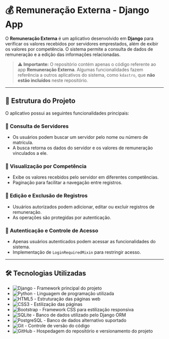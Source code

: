 # 💰 Remuneração Externa - Django App

O **Remuneração Externa** é um aplicativo desenvolvido em **Django** para verificar os valores recebidos por servidores emprestados, além de exibir os valores por competência. O sistema permite a consulta de dados de remuneração e a edição das informações relacionadas.

> ⚠ **Importante:** O repositório contém apenas o código referente ao app **Remuneração Externa**. Algumas funcionalidades fazem referência a outros aplicativos do sistema, como `kdastro`, que **não estão incluídos** neste repositório.

---

## 📂 Estrutura do Projeto

O aplicativo possui as seguintes funcionalidades principais:

### 🔹 **Consulta de Servidores**
- Os usuários podem buscar um servidor pelo nome ou número de matrícula.
- A busca retorna os dados do servidor e os valores de remuneração vinculados a ele.

### 🔹 **Visualização por Competência**
- Exibe os valores recebidos pelo servidor em diferentes competências.
- Paginação para facilitar a navegação entre registros.

### 🔹 **Edição e Exclusão de Registros**
- Usuários autorizados podem adicionar, editar ou excluir registros de remuneração.
- As operações são protegidas por autenticação.

### 🔹 **Autenticação e Controle de Acesso**
- Apenas usuários autenticados podem acessar as funcionalidades do sistema.
- Implementação de `LoginRequiredMixin` para restringir acesso.

---

## 🛠 Tecnologias Utilizadas

- ![Django](https://img.shields.io/badge/Django-092E20?style=for-the-badge&logo=django&logoColor=white) - Framework principal do projeto
- ![Python](https://img.shields.io/badge/Python-3776AB?style=for-the-badge&logo=python&logoColor=white) - Linguagem de programação utilizada
- ![HTML5](https://img.shields.io/badge/HTML5-E34F26?style=for-the-badge&logo=html5&logoColor=white) - Estruturação das páginas web
- ![CSS3](https://img.shields.io/badge/CSS3-1572B6?style=for-the-badge&logo=css3&logoColor=white) - Estilização das páginas
- ![Bootstrap](https://img.shields.io/badge/Bootstrap-7952B3?style=for-the-badge&logo=bootstrap&logoColor=white) - Framework CSS para estilização responsiva
- ![SQLite](https://img.shields.io/badge/SQLite-003B57?style=for-the-badge&logo=sqlite&logoColor=white) - Banco de dados utilizado pelo Django ORM
- ![PostgreSQL](https://img.shields.io/badge/PostgreSQL-336791?style=for-the-badge&logo=postgresql&logoColor=white) - Banco de dados alternativo suportado
- ![Git](https://img.shields.io/badge/Git-F05032?style=for-the-badge&logo=git&logoColor=white) - Controle de versão do código
- ![GitHub](https://img.shields.io/badge/GitHub-181717?style=for-the-badge&logo=github&logoColor=white) - Hospedagem do repositório e versionamento do projeto


